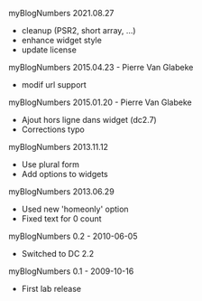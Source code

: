 myBlogNumbers 2021.08.27
- cleanup (PSR2, short array, ...)
- enhance widget style
- update license

myBlogNumbers 2015.04.23 - Pierre Van Glabeke
 * modif url support

myBlogNumbers 2015.01.20 - Pierre Van Glabeke
 * Ajout hors ligne dans widget (dc2.7)
 * Corrections typo

myBlogNumbers 2013.11.12
 * Use plural form
 * Add options to widgets

myBlogNumbers 2013.06.29
 * Used new 'homeonly' option
 * Fixed text for 0 count

myBlogNumbers 0.2 - 2010-06-05
 * Switched to DC 2.2

myBlogNumbers 0.1 - 2009-10-16
 * First lab release